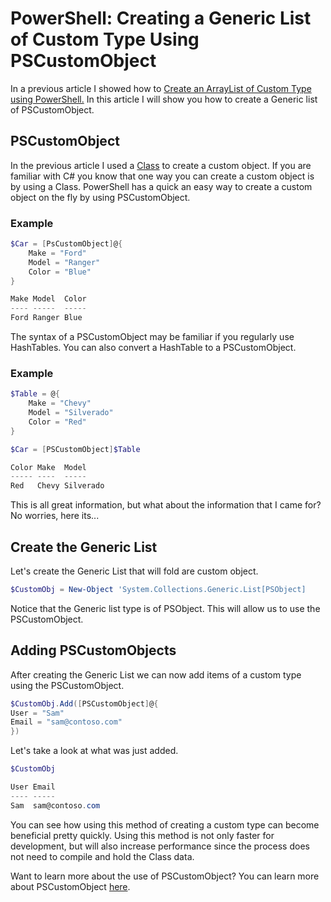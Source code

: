# PowerShell: Creating a Generic List of Custom Type Using PSCustomObject

In a previous article I showed how to [Create an ArrayList of Custom Type using PowerShell.](https://www.notion.so/Create-an-ArrayList-of-Custom-Type-using-PowerShell-1cf5f045707c48f4acf53c5d285621ea) In this article I will show you how to create a Generic list of PSCustomObject.

## PSCustomObject

In the previous article I used a [Class](https://docs.microsoft.com/en-us/powershell/module/microsoft.powershell.core/about/about_classes?view=powershell-7.1) to create a custom object. If you are familiar with C# you know that one way you can create a custom object is by using a Class. PowerShell has a quick an easy way to create a custom object on the fly by using PSCustomObject.

### Example

```powershell
$Car = [PsCustomObject]@{
    Make = "Ford"
    Model = "Ranger"
    Color = "Blue"
}

Make Model  Color
---- -----  -----
Ford Ranger Blue
```

The syntax of a PSCustomObject may be familiar if you regularly use HashTables. You can also convert a HashTable to a PSCustomObject.

### Example

```powershell
$Table = @{
    Make = "Chevy"
    Model = "Silverado"
    Color = "Red"
}

$Car = [PSCustomObject]$Table

Color Make  Model
----- ----  -----
Red   Chevy Silverado
```

This is all great information, but what about the information that I came for? No worries, here its...

## Create the Generic List

Let's create the Generic List that will fold are custom object.

```powershell
$CustomObj = New-Object 'System.Collections.Generic.List[PSObject]
```

Notice that the Generic list type is of PSObject. This will allow us to use the PSCustomObject.

## Adding PSCustomObjects

After creating the Generic List we can now add items of a custom type using the PSCustomObject.

```powershell
$CustomObj.Add([PSCustomObject]@{
User = "Sam"
Email = "sam@contoso.com"
})
```

Let's take a look at what was just added.

```powershell
$CustomObj

User Email
---- -----
Sam  sam@contoso.com
```

You can see how using this method of creating a custom type can become beneficial pretty quickly. Using this method is not only faster for development, but will also increase performance since the process does not need to compile and hold the Class data.

Want to learn more about the use of PSCustomObject? You can learn more about PSCustomObject [here](https://powershellexplained.com/2016-10-28-powershell-everything-you-wanted-to-know-about-pscustomobject/).
